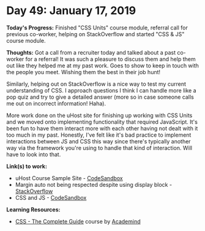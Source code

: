 # Day 49: January 17, 2019

**Today's Progress:** Finished "CSS Units" course module, referral call for previous co-worker, helping on StackOverflow and started "CSS & JS" course module.

**Thoughts:** Got a call from a recruiter today and talked about a past co-worker for a referral! It was such a pleasure to discuss them and help them out like they helped me at my past work. Goes to show to keep in touch with the people you meet. Wishing them the best in their job hunt!

Similarly, helping out on StackOverflow is a nice way to test my current understanding of CSS. I approach questions I think I can handle more like a pop quiz and try to give a detailed answer (more so in case someone calls me out on incorrect information! Haha).

More work done on the uHost site for finishing up working with CSS Units and we moved onto implementing functionality that required JavaScript. It's been fun to have them interact more with each other having not dealt with it too much in my past. Honestly, I've felt like it's bad practice to implement interactions between JS and CSS this way since there's typically another way via the framework you're using to handle that kind of interaction. Will have to look into that.

**Link(s) to work:**
* uHost Course Sample Site - [CodeSandbox](https://codesandbox.io/embed/vm3qvyj283?view=preview)
* Margin auto not being respected despite using display block - [StackOverflow](https://stackoverflow.com/questions/54241422/margin-auto-not-being-respected-despite-using-display-block/54242294#54242294)
* CSS and JS - [CodeSandbox](https://codesandbox.io/embed/yqzv2767q9)

**Learning Resources:**
* [CSS - The Complete Guide](https://www.udemy.com/css-the-complete-guide-incl-flexbox-grid-sass/) course by [Academind](https://www.academind.com/)